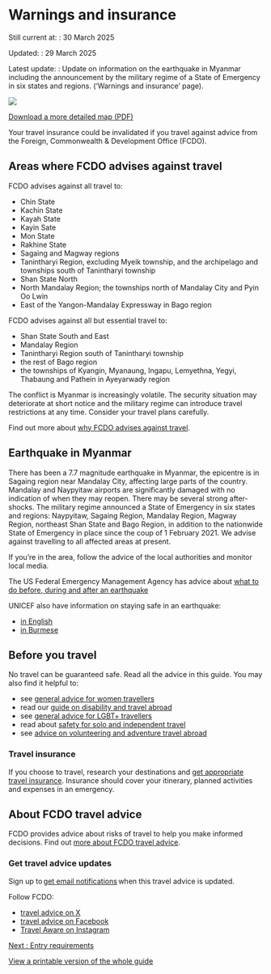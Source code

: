 # Warnings and insurance

Still current at:
:   30 March 2025

Updated:
:   29 March 2025

Latest update:
:   Update on information on the earthquake in Myanmar including the announcement by the military regime of a State of Emergency in six states and regions. (‘Warnings and insurance’ page).

![](https://assets.publishing.service.gov.uk/media/679121b620bce57216a2f1b9/FCDO__TA__064_-_Myanmar_Ed8__WEB_.jpg)


[Download a more detailed map (PDF)](https://assets.publishing.service.gov.uk/media/679121b6b1e4f5cbd3a34e22/FCDO__TA__064_-_Myanmar_Ed8.pdf)

Your travel insurance could be invalidated if you travel against advice from the Foreign, Commonwealth & Development Office (FCDO).

## Areas where FCDO advises against travel

FCDO advises against all travel to:

* Chin State
* Kachin State
* Kayah State
* Kayin Sate
* Mon State
* Rakhine State
* Sagaing and Magway regions
* Tanintharyi Region, excluding Myeik township, and the archipelago and townships south of Tanintharyi township
* Shan State North
* North Mandalay Region; the townships north of Mandalay City and Pyin Oo Lwin
* East of the Yangon-Mandalay Expressway in Bago region

FCDO advises against all but essential travel to:

* Shan State South and East
* Mandalay Region
* Tanintharyi Region south of Tanintharyi township
* the rest of Bago region
* the townships of Kyangin, Myanaung, Ingapu, Lemyethna, Yegyi, Thabaung and Pathein in Ayeyarwady region

The conflict is Myanmar is increasingly volatile. The security situation may deteriorate at short notice and the military regime can introduce travel restrictions at any time. Consider your travel plans carefully.

Find out more about [why FCDO advises against travel](/foreign-travel-advice/myanmar/regional-risks).

## Earthquake in Myanmar

There has been a 7.7 magnitude earthquake in Myanmar, the epicentre is in Sagaing region near Mandalay City, affecting large parts of the country. Mandalay and Naypyitaw airports are significantly damaged with no indication of when they may reopen. There may be several strong after-shocks. The military regime announced a State of Emergency in six states and regions: Naypyitaw, Sagaing Region, Mandalay Region, Magway Region, northeast Shan State and Bago Region, in addition to the nationwide State of Emergency in place since the coup of 1 February 2021. We advise against travelling to all affected areas at present.

If you’re in the area, follow the advice of the local authorities and monitor local media.

The US Federal Emergency Management Agency has advice about [what to do before, during and after an earthquake](http://www.ready.gov/earthquakes)

UNICEF also have information on staying safe in an earthquake:

* [in English](https://www.unicef.org/myanmar/earthquake-safety-information-en?fbclid=IwZXh0bgNhZW0CMTAAAR0kW12iLQyfEX5B9qvY6ZVyl6wftxOI1yB0c1DDeYGt5hhXQvUgtKi0XIE_aem_b7Q-S3efNb3x32nCjb1VQg)
* [in Burmese](https://www.unicef.org/myanmar/my/earthquake-safety-information-my)

## Before you travel

No travel can be guaranteed safe. Read all the advice in this guide. You may also find it helpful to:

* see [general advice for women travellers](https://www.gov.uk/guidance/advice-for-women-travelling-abroad)
* read our [guide on disability and travel abroad](https://www.gov.uk/government/publications/disabled-travellers)
* see [general advice for LGBT+ travellers](https://www.gov.uk/guidance/lesbian-gay-bisexual-and-transgender-foreign-travel-advice)
* read about [safety for solo and independent travel](https://www.gov.uk/guidance/solo-and-independent-travel)
* see [advice on volunteering and adventure travel abroad](https://www.gov.uk/guidance/safer-adventure-travel-and-volunteering-overseas)

### Travel insurance

If you choose to travel, research your destinations and [get appropriate travel insurance](https://www.gov.uk/guidance/foreign-travel-insurance). Insurance should cover your itinerary, planned activities and expenses in an emergency.

## About FCDO travel advice

FCDO provides advice about risks of travel to help you make informed decisions. Find out [more about FCDO travel advice](https://www.gov.uk/guidance/about-foreign-commonwealth-development-office-travel-advice).

### Get travel advice updates

Sign up to [get email notifications](https://www.gov.uk/foreign-travel-advice/myanmar/email-signup) when this travel advice is updated.

Follow FCDO:

* [travel advice on X](https://x.com/fcdotravelgovuk)
* [travel advice on Facebook](https://www.facebook.com/FCDOTravel/)
* [Travel Aware on Instagram](https://www.instagram.com/accounts/login/?next=https%3A%2F%2Fwww.instagram.com%2Ftravelaware%2F&is_from_rle)

[Next
:
Entry requirements](/foreign-travel-advice/myanmar/entry-requirements)

[View a printable version of the whole guide](/foreign-travel-advice/myanmar/print)